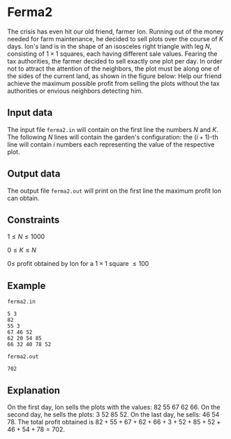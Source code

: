 # Ferma2

The crisis has even hit our old friend, farmer Ion. Running out of the money needed for farm maintenance, he decided to sell plots over the course of $K$ days. Ion's land is in the shape of an isosceles right triangle with leg $N$, consisting of $1 \times 1$ squares, each having different sale values. Fearing the tax authorities, the farmer decided to sell exactly one plot per day. In order not to attract the attention of the neighbors, the plot must be along one of the sides of the current land, as shown in the figure below: Help our friend achieve the maximum possible profit from selling the plots without the tax authorities or envious neighbors detecting him.

## Input data

The input file `ferma2.in` will contain on the first line the numbers $N$ and $K$. The following $N$ lines will contain the garden's configuration: the $(i + 1)$-th line will contain $i$ numbers each representing the value of the respective plot.

## Output data

The output file `ferma2.out` will print on the first line the maximum profit Ion can obtain.

## Constraints

$1 \leq N \leq 1000$

$0 \leq K \leq N$

$0 \leq$ profit obtained by Ion for a $1 \times 1$ square $\leq 100$

## Example

`ferma2.in`

```
5 3
82
55 3
67 46 52
62 20 54 85
66 32 40 78 52
```

`ferma2.out`

```
702
```

## Explanation

On the first day, Ion sells the plots with the values: $82$ $55$ $67$ $62$ $66$. On the second day, he sells the plots: $3$ $52$ $85$ $52$. On the last day, he sells: $46$ $54$ $78$. The total profit obtained is $82 + 55 + 67 + 62 + 66 + 3 + 52 + 85 + 52 + 46 + 54 + 78 = 702$.